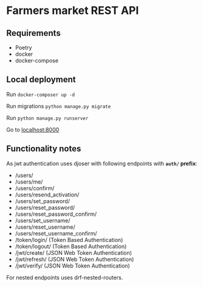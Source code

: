 # Farmers market REST API

## Requirements

- Poetry
- docker
- docker-compose

## Local deployment

Run `docker-composer up -d`

Run migrations `python manage.py migrate`

Run `python manage.py runserver`

Go to [localhost:8000](http://localhost:8000)

## Functionality notes

As jwt authentication uses djoser with following endpoints with **`auth/` prefix**:
- /users/
- /users/me/
- /users/confirm/
- /users/resend_activation/
- /users/set_password/
- /users/reset_password/
- /users/reset_password_confirm/
- /users/set_username/
- /users/reset_username/
- /users/reset_username_confirm/
- /token/login/ (Token Based Authentication)
- /token/logout/ (Token Based Authentication)
- /jwt/create/ (JSON Web Token Authentication)
- /jwt/refresh/ (JSON Web Token Authentication)
- /jwt/verify/ (JSON Web Token Authentication)

For nested endpoints uses drf-nested-routers.
